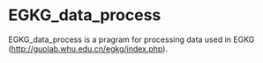 # EGKG_data_process
EGKG_data_process is a pragram for processing data used in EGKG (http://guolab.whu.edu.cn/egkg/index.php).
